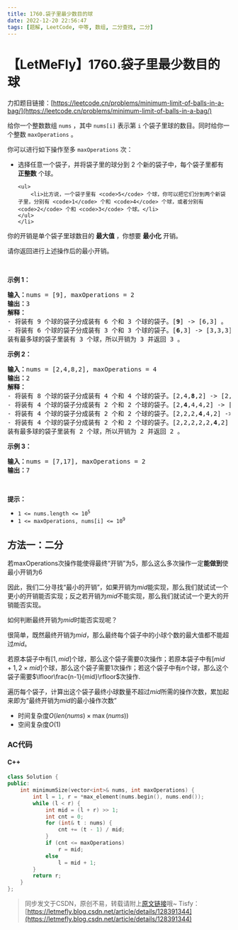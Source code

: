 ```yaml
---
title: 1760.袋子里最少数目的球
date: 2022-12-20 22:56:47
tags: [题解, LeetCode, 中等, 数组, 二分查找, 二分]
---
```


# 【LetMeFly】1760.袋子里最少数目的球

力扣题目链接：[https://leetcode.cn/problems/minimum-limit-of-balls-in-a-bag/](https://leetcode.cn/problems/minimum-limit-of-balls-in-a-bag/)

<p>给你一个整数数组 <code>nums</code> ，其中 <code>nums[i]</code> 表示第 <code>i</code> 个袋子里球的数目。同时给你一个整数 <code>maxOperations</code> 。</p>

<p>你可以进行如下操作至多 <code>maxOperations</code> 次：</p>

<ul>
	<li>选择任意一个袋子，并将袋子里的球分到 2 个新的袋子中，每个袋子里都有 <strong>正整数</strong> 个球。

	<ul>
		<li>比方说，一个袋子里有 <code>5</code> 个球，你可以把它们分到两个新袋子里，分别有 <code>1</code> 个和 <code>4</code> 个球，或者分别有 <code>2</code> 个和 <code>3</code> 个球。</li>
	</ul>
	</li>
</ul>

<p>你的开销是单个袋子里球数目的 <strong>最大值</strong> ，你想要 <strong>最小化</strong> 开销。</p>

<p>请你返回进行上述操作后的最小开销。</p>

<p> </p>

<p><strong>示例 1：</strong></p>

<pre>
<b>输入：</b>nums = [9], maxOperations = 2
<b>输出：</b>3
<b>解释：</b>
- 将装有 9 个球的袋子分成装有 6 个和 3 个球的袋子。[<strong>9</strong>] -> [6,3] 。
- 将装有 6 个球的袋子分成装有 3 个和 3 个球的袋子。[<strong>6</strong>,3] -> [3,3,3] 。
装有最多球的袋子里装有 3 个球，所以开销为 3 并返回 3 。
</pre>

<p><strong>示例 2：</strong></p>

<pre>
<b>输入：</b>nums = [2,4,8,2], maxOperations = 4
<b>输出：</b>2
<strong>解释：</strong>
- 将装有 8 个球的袋子分成装有 4 个和 4 个球的袋子。[2,4,<strong>8</strong>,2] -> [2,4,4,4,2] 。
- 将装有 4 个球的袋子分成装有 2 个和 2 个球的袋子。[2,<strong>4</strong>,4,4,2] -> [2,2,2,4,4,2] 。
- 将装有 4 个球的袋子分成装有 2 个和 2 个球的袋子。[2,2,2,<strong>4</strong>,4,2] -> [2,2,2,2,2,4,2] 。
- 将装有 4 个球的袋子分成装有 2 个和 2 个球的袋子。[2,2,2,2,2,<strong>4</strong>,2] -> [2,2,2,2,2,2,2,2] 。
装有最多球的袋子里装有 2 个球，所以开销为 2 并返回 2 。
</pre>

<p><strong>示例 3：</strong></p>

<pre>
<b>输入：</b>nums = [7,17], maxOperations = 2
<b>输出：</b>7
</pre>

<p> </p>

<p><strong>提示：</strong></p>

<ul>
	<li><code>1 <= nums.length <= 10<sup>5</sup></code></li>
	<li><code>1 <= maxOperations, nums[i] <= 10<sup>9</sup></code></li>
</ul>


    
## 方法一：二分

若maxOperations次操作能使得最终“开销”为5，那么这么多次操作一定**能做到**使最小开销为6

因此，我们二分寻找“最小的开销”，如果开销为$mid$能实现，那么我们就试试一个更小的开销能否实现；反之若开销为$mid$不能实现，那么我们就试试一个更大的开销能否实现。

如何判断最终开销为$mid$时能否实现呢？

很简单，既然最终开销为$mid$，那么最终每个袋子中的小球个数的最大值都不能超过$mid$。

若原本袋子中有$[1, mid]$个球，那么这个袋子需要$0$次操作；若原本袋子中有$[mid + 1, 2\times mid]$个球，那么这个袋子需要$1$次操作；若这个袋子中有$n$个球，那么这个袋子需要$\lfloor\frac{n-1}{mid}\rfloor$次操作.

遍历每个袋子，计算出这个袋子最终小球数量不超过$mid$所需的操作次数，累加起来即为“最终开销为$mid$的最小操作次数”

+ 时间复杂度$O(len(nums)\times \max(nums))$
+ 空间复杂度$O(1)$

### AC代码

#### C++

```cpp
class Solution {
public:
    int minimumSize(vector<int>& nums, int maxOperations) {
        int l = 1, r = *max_element(nums.begin(), nums.end());
        while (l < r) {
            int mid = (l + r) >> 1;
            int cnt = 0;
            for (int& t : nums) {
                cnt += (t - 1) / mid;
            }
            if (cnt <= maxOperations)
                r = mid;
            else
                l = mid + 1;
        }
        return r;
    }
};
```

> 同步发文于CSDN，原创不易，转载请附上[原文链接](https://blog.letmefly.xyz/2022/12/20/LeetCode%201760.%E8%A2%8B%E5%AD%90%E9%87%8C%E6%9C%80%E5%B0%91%E6%95%B0%E7%9B%AE%E7%9A%84%E7%90%83/)哦~
> Tisfy：[https://letmefly.blog.csdn.net/article/details/128391344](https://letmefly.blog.csdn.net/article/details/128391344)

